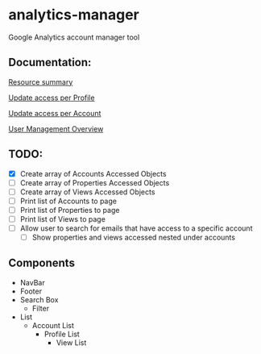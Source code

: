 # analytics-manager
Google Analytics account manager tool

## Documentation:
[Resource summary](https://developers.google.com/analytics/devguides/config/mgmt/v3/mgmtReference/)

[Update access per Profile](https://developers.google.com/analytics/devguides/config/mgmt/v3/mgmtReference/management/profileUserLinks)

[Update access per Account](https://developers.google.com/analytics/devguides/config/mgmt/v3/mgmtReference/management/accountUserLinks)

[User Management Overview](https://developers.google.com/analytics/devguides/config/mgmt/v3/user-management)

## TODO:
* [x] Create array of Accounts Accessed Objects
* [ ] Create array of Properties Accessed Objects
* [ ] Create array of Views Accessed Objects
* [ ] Print list of Accounts to page
* [ ] Print list of Properties to page
* [ ] Print list of Views to page
* [ ] Allow user to search for emails that have access to a specific account
   * [ ] Show properties and views accessed nested under accounts

## Components
* NavBar
* Footer
* Search Box
  * Filter
* List
  * Account List
    * Profile List
      * View List
